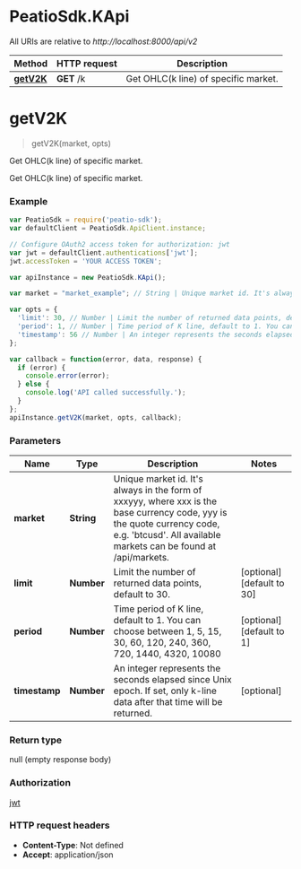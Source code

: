 # PeatioSdk.KApi

All URIs are relative to *http://localhost:8000/api/v2*

Method | HTTP request | Description
------------- | ------------- | -------------
[**getV2K**](KApi.md#getV2K) | **GET** /k | Get OHLC(k line) of specific market.


<a name="getV2K"></a>
# **getV2K**
> getV2K(market, opts)

Get OHLC(k line) of specific market.

Get OHLC(k line) of specific market.

### Example
```javascript
var PeatioSdk = require('peatio-sdk');
var defaultClient = PeatioSdk.ApiClient.instance;

// Configure OAuth2 access token for authorization: jwt
var jwt = defaultClient.authentications['jwt'];
jwt.accessToken = 'YOUR ACCESS TOKEN';

var apiInstance = new PeatioSdk.KApi();

var market = "market_example"; // String | Unique market id. It's always in the form of xxxyyy, where xxx is the base currency code, yyy is the quote currency code, e.g. 'btcusd'. All available markets can be found at /api/markets.

var opts = { 
  'limit': 30, // Number | Limit the number of returned data points, default to 30.
  'period': 1, // Number | Time period of K line, default to 1. You can choose between 1, 5, 15, 30, 60, 120, 240, 360, 720, 1440, 4320, 10080
  'timestamp': 56 // Number | An integer represents the seconds elapsed since Unix epoch. If set, only k-line data after that time will be returned.
};

var callback = function(error, data, response) {
  if (error) {
    console.error(error);
  } else {
    console.log('API called successfully.');
  }
};
apiInstance.getV2K(market, opts, callback);
```

### Parameters

Name | Type | Description  | Notes
------------- | ------------- | ------------- | -------------
 **market** | **String**| Unique market id. It&#39;s always in the form of xxxyyy, where xxx is the base currency code, yyy is the quote currency code, e.g. &#39;btcusd&#39;. All available markets can be found at /api/markets. | 
 **limit** | **Number**| Limit the number of returned data points, default to 30. | [optional] [default to 30]
 **period** | **Number**| Time period of K line, default to 1. You can choose between 1, 5, 15, 30, 60, 120, 240, 360, 720, 1440, 4320, 10080 | [optional] [default to 1]
 **timestamp** | **Number**| An integer represents the seconds elapsed since Unix epoch. If set, only k-line data after that time will be returned. | [optional] 

### Return type

null (empty response body)

### Authorization

[jwt](../README.md#jwt)

### HTTP request headers

 - **Content-Type**: Not defined
 - **Accept**: application/json

